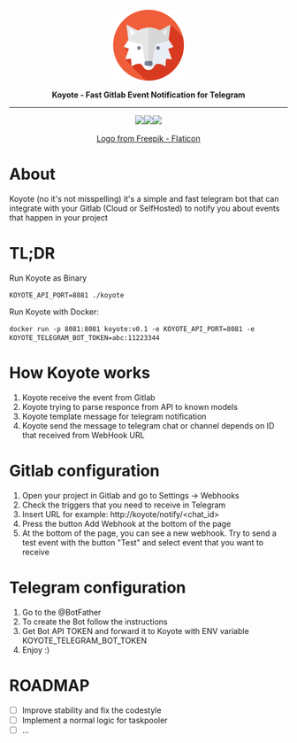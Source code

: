 <p align="center">
  <img src="coyote.png" />
</p>

<p align="center"><b>Koyote - Fast Gitlab Event Notification for Telegram</b></p>

<hr>
<p align="center"><img src="https://img.shields.io/badge/Telegram-2CA5E0?style=for-the-badge&logo=telegram&logoColor=white"><img src="https://img.shields.io/badge/GitLab-330F63?style=for-the-badge&logo=gitlab&logoColor=white"><img src="https://img.shields.io/badge/Go-00ADD8?style=for-the-badge&logo=go&logoColor=white"></p>

<p align="center"><a href="https://www.flaticon.com/ru/free-icons/" title="волк иконки">Logo from Freepik - Flaticon</a></p>


# About
 Koyote (no it's not misspelling) it's a simple and fast telegram bot that can integrate with your Gitlab (Cloud or SelfHosted) to notify you about events that happen in your project

# TL;DR
Run Koyote as Binary
```
KOYOTE_API_PORT=8081 ./koyote 
```

Run Koyote with Docker:
```
docker run -p 8081:8081 koyote:v0.1 -e KOYOTE_API_PORT=8081 -e KOYOTE_TELEGRAM_BOT_TOKEN=abc:11223344
```

# How Koyote works

1. Koyote receive the event from Gitlab
2. Koyote trying to parse responce from API to known models
3. Koyote template message for telegram notification
4. Koyote send the message to telegram chat or channel depends on ID that received from WebHook URL

# Gitlab configuration

1. Open your project in Gitlab and go to Settings -> Webhooks
2. Check the triggers that you need to receive in Telegram
3. Insert URL for example: http://koyote/notify/<chat_id>
4. Press the button Add Webhook at the bottom of the page
5. At the bottom of the page, you can see a new webhook. Try to send a test event with the button "Test" and select event that you want to receive


# Telegram configuration
1. Go to the @BotFather
2. To create the Bot follow the instructions
3. Get Bot API TOKEN and forward it to Koyote with ENV variable KOYOTE_TELEGRAM_BOT_TOKEN
4. Enjoy :)

# ROADMAP
- [ ] Improve stability and fix the codestyle
- [ ] Implement a normal logic for taskpooler
- [ ] ...